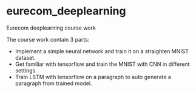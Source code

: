 # eurecom_deeplearning
Eurecom deeplearning course work

The course work contain 3 parts: 
- Implement a simple neural network and train it on a straighten MNIST dataset.
- Get familiar with tensorflow and train the MNIST with CNN in different settings.
- Train LSTM with tensorflow on a paragraph to auto generate a paragraph from trained model.
